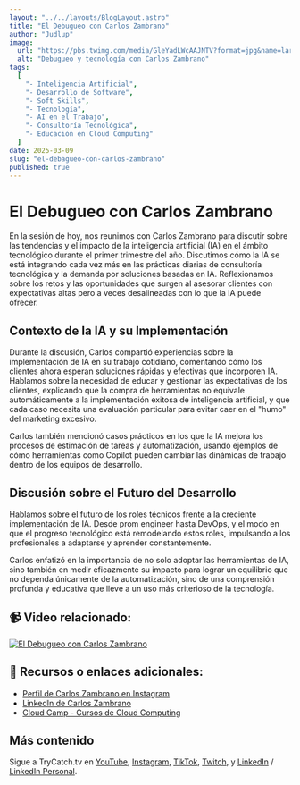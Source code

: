 ```yaml
---
layout: "../../layouts/BlogLayout.astro"
title: "El Debugueo con Carlos Zambrano"
author: "Judlup"
image:
  url: "https://pbs.twimg.com/media/GleYadLWcAAJNTV?format=jpg&name=large"
  alt: "Debugueo y tecnología con Carlos Zambrano"
tags:
  [
    "- Inteligencia Artificial",
    "- Desarrollo de Software",
    "- Soft Skills",
    "- Tecnología",
    "- AI en el Trabajo",
    "- Consultoría Tecnológica",
    "- Educación en Cloud Computing"
  ]
date: 2025-03-09
slug: "el-debagueo-con-carlos-zambrano"
published: true
---
```


# El Debugueo con Carlos Zambrano

En la sesión de hoy, nos reunimos con Carlos Zambrano para discutir sobre las tendencias y el impacto de la inteligencia artificial (IA) en el ámbito tecnológico durante el primer trimestre del año. Discutimos cómo la IA se está integrando cada vez más en las prácticas diarias de consultoría tecnológica y la demanda por soluciones basadas en IA. Reflexionamos sobre los retos y las oportunidades que surgen al asesorar clientes con expectativas altas pero a veces desalineadas con lo que la IA puede ofrecer.

## Contexto de la IA y su Implementación

Durante la discusión, Carlos compartió experiencias sobre la implementación de IA en su trabajo cotidiano, comentando cómo los clientes ahora esperan soluciones rápidas y efectivas que incorporen IA. Hablamos sobre la necesidad de educar y gestionar las expectativas de los clientes, explicando que la compra de herramientas no equivale automáticamente a la implementación exitosa de inteligencia artificial, y que cada caso necesita una evaluación particular para evitar caer en el "humo" del marketing excesivo.

Carlos también mencionó casos prácticos en los que la IA mejora los procesos de estimación de tareas y automatización, usando ejemplos de cómo herramientas como Copilot pueden cambiar las dinámicas de trabajo dentro de los equipos de desarrollo.

## Discusión sobre el Futuro del Desarrollo

Hablamos sobre el futuro de los roles técnicos frente a la creciente implementación de IA. Desde prom engineer hasta DevOps, y el modo en que el progreso tecnológico está remodelando estos roles, impulsando a los profesionales a adaptarse y aprender constantemente.

Carlos enfatizó en la importancia de no solo adoptar las herramientas de IA, sino también en medir eficazmente su impacto para lograr un equilibrio que no dependa únicamente de la automatización, sino de una comprensión profunda y educativa que lleve a un uso más criterioso de la tecnología.

## 📹 Video relacionado:

[![El Debugueo con Carlos Zambrano](https://img.youtube.com/vi/VUy_VJs9QxA/0.jpg)](https://youtu.be/VUy_VJs9QxA "El Debugueo con Carlos Zambrano")

## 🔗 Recursos o enlaces adicionales:

- [Perfil de Carlos Zambrano en Instagram](https://www.instagram.com/czam01/)
- [LinkedIn de Carlos Zambrano](https://www.linkedin.com/in/carlos-zambrano-aws/)
- [Cloud Camp - Cursos de Cloud Computing](https://www.cloudcamp.la/)

## Más contenido

Sigue a TryCatch.tv en [YouTube](https://www.youtube.com/trycatch_tv), [Instagram](https://www.instagram.com/trycatch_tv/), [TikTok](https://www.tiktok.com/@trycatch.tv), [Twitch](https://www.twitch.tv/trycatch_tv), y [LinkedIn](https://www.linkedin.com/company/trycatch-tv) / [LinkedIn Personal](https://www.linkedin.com/in/judlup/).
